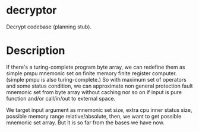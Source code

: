 # decryptor
Decrypt codebase (planning stub).

# Description
If there's a turing-complete program byte array, we can redefine them as simple pmpu mnemonic set on finite memory finite register computer. (simple pmpu is also turing-complete.)
So with maximum set of operators and some status condition, we can approximate non general protection fault mnemonic set from byte array without caching nor so on if input is pure function and/or call/in/out to external space.

We target input argument as mnemonic set size, extra cpu inner status size, possible memory range relative/absolute, then, we want to get possible mnemonic set array.
But it is so far from the bases we have now.
